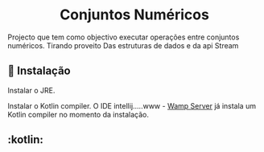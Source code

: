 <h1 align="center">
  Conjuntos Numéricos
</h1>
Projecto que tem como objectivo executar operações entre conjuntos numéricos. Tirando proveito
Das estruturas de dados e da api Stream

## :construction_worker: Instalação

 Instalar o JRE.

 Instalar o Kotlin compiler. O IDE intellij.....www - [Wamp Server](https://www.wampserver.com/en/) já instala um Kotlin compiler no momento da instalação.
 


## :kotlin:
 
